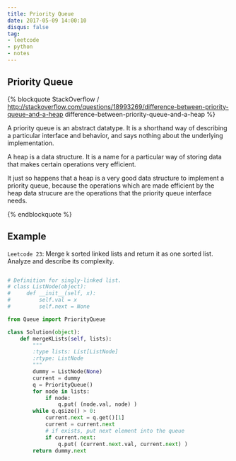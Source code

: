 ```yaml
---
title: Priority Queue
date: 2017-05-09 14:00:10
disqus: false
tag:
- leetcode
- python
- notes
---
```


## Priority Queue

{% blockquote StackOverflow / http://stackoverflow.com/questions/18993269/difference-between-priority-queue-and-a-heap difference-between-priority-queue-and-a-heap %}

A priority queue is an abstract datatype. It is a shorthand way of describing a particular interface and behavior, and says nothing about the underlying implementation.

A heap is a data structure. It is a name for a particular way of storing data that makes certain operations very efficient.

It just so happens that a heap is a very good data structure to implement a priority queue, because the operations which are made efficient by the heap data strucure are the operations that the priority queue interface needs.

{% endblockquote %}

## Example

`Leetcode 23`: Merge k sorted linked lists and return it as one sorted list. Analyze and describe its complexity.

```python

# Definition for singly-linked list.
# class ListNode(object):
#     def __init__(self, x):
#         self.val = x
#         self.next = None

from Queue import PriorityQueue

class Solution(object):
    def mergeKLists(self, lists):
        """
        :type lists: List[ListNode]
        :rtype: ListNode
        """
        dummy = ListNode(None)
        current = dummy
        q = PriorityQueue()
        for node in lists:
            if node:
                q.put( (node.val, node) )
        while q.qsize() > 0:
            current.next = q.get()[1]
            current = current.next
            # if exists, put next element into the queue
            if current.next:
                q.put( (current.next.val, current.next) )
        return dummy.next

```

